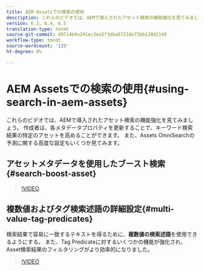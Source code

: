 ```yaml
---
title: AEM Assetsでの検索の使用
description: これらのビデオでは、AEMで導入されたアセット検索の機能強化を見てみましょう。 作成者は、各メタデータプロパティを更新することで、キーワード検索結果の特定のアセットを高めることができます。 また、Assets OmniSearchの予測に関する高度な設定もいくつか見てみます。
version: 6.3, 6.4, 6.5
translation-type: tm+mt
source-git-commit: d9714b9a291ec3ee5f3dba9723de72bb120d2149
workflow-type: tm+mt
source-wordcount: '133'
ht-degree: 0%

---
```



# AEM Assetsでの検索の使用{#using-search-in-aem-assets}

これらのビデオでは、AEMで導入されたアセット検索の機能強化を見てみましょう。 作成者は、各メタデータプロパティを更新することで、キーワード検索結果の特定のアセットを高めることができます。 また、Assets OmniSearchの予測に関する高度な設定もいくつか見てみます。

## アセットメタデータを使用したブースト検索{#search-boost-asset}

>[!VIDEO](https://video.tv.adobe.com/v/16766/?quality=9&learn=on)

## 複数値およびタグ検索述語の詳細設定{#multi-value-tag-predicates}

検索結果で容易に一致するテキストを得るために、**複数値の検索述語**&#x200B;を使用できるようにする。 また、Tag Predicateに対するいくつかの機能が強化され、Asset検索結果のフィルタリングがより効率的になりました。

>[!VIDEO](https://video.tv.adobe.com/v/16457/?quality=9&learn=on)
